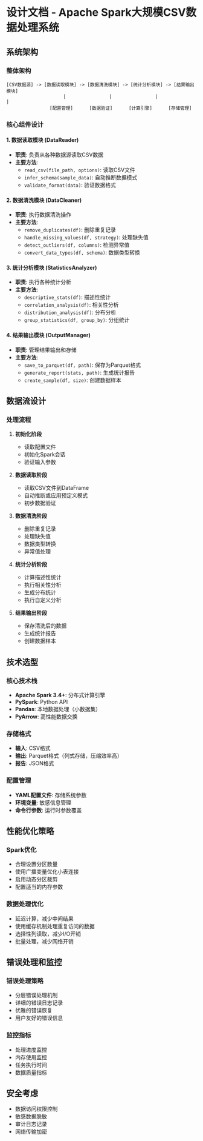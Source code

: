 # 设计文档 - Apache Spark大规模CSV数据处理系统

## 系统架构

### 整体架构
```
[CSV数据源] -> [数据读取模块] -> [数据清洗模块] -> [统计分析模块] -> [结果输出模块]
                     |                |                |                |
                [配置管理]      [数据验证]      [计算引擎]      [存储管理]
```

### 核心组件设计

#### 1. 数据读取模块 (DataReader)
- **职责**: 负责从各种数据源读取CSV数据
- **主要方法**:
  - `read_csv(file_path, options)`: 读取CSV文件
  - `infer_schema(sample_data)`: 自动推断数据模式
  - `validate_format(data)`: 验证数据格式

#### 2. 数据清洗模块 (DataCleaner)
- **职责**: 执行数据清洗操作
- **主要方法**:
  - `remove_duplicates(df)`: 删除重复记录
  - `handle_missing_values(df, strategy)`: 处理缺失值
  - `detect_outliers(df, columns)`: 检测异常值
  - `convert_data_types(df, schema)`: 数据类型转换

#### 3. 统计分析模块 (StatisticsAnalyzer)
- **职责**: 执行各种统计分析
- **主要方法**:
  - `descriptive_stats(df)`: 描述性统计
  - `correlation_analysis(df)`: 相关性分析
  - `distribution_analysis(df)`: 分布分析
  - `group_statistics(df, group_by)`: 分组统计

#### 4. 结果输出模块 (OutputManager)
- **职责**: 管理结果输出和存储
- **主要方法**:
  - `save_to_parquet(df, path)`: 保存为Parquet格式
  - `generate_report(stats, path)`: 生成统计报告
  - `create_sample(df, size)`: 创建数据样本

## 数据流设计

### 处理流程
1. **初始化阶段**
   - 读取配置文件
   - 初始化Spark会话
   - 验证输入参数

2. **数据读取阶段**
   - 读取CSV文件到DataFrame
   - 自动推断或应用预定义模式
   - 初步数据验证

3. **数据清洗阶段**
   - 删除重复记录
   - 处理缺失值
   - 数据类型转换
   - 异常值处理

4. **统计分析阶段**
   - 计算描述性统计
   - 执行相关性分析
   - 生成分布统计
   - 执行自定义分析

5. **结果输出阶段**
   - 保存清洗后的数据
   - 生成统计报告
   - 创建数据样本

## 技术选型

### 核心技术栈
- **Apache Spark 3.4+**: 分布式计算引擎
- **PySpark**: Python API
- **Pandas**: 本地数据处理（小数据集）
- **PyArrow**: 高性能数据交换

### 存储格式
- **输入**: CSV格式
- **输出**: Parquet格式（列式存储，压缩效率高）
- **报告**: JSON格式

### 配置管理
- **YAML配置文件**: 存储系统参数
- **环境变量**: 敏感信息管理
- **命令行参数**: 运行时参数覆盖

## 性能优化策略

### Spark优化
- 合理设置分区数量
- 使用广播变量优化小表连接
- 启用动态分区裁剪
- 配置适当的内存参数

### 数据处理优化
- 延迟计算，减少中间结果
- 使用缓存机制处理重复访问的数据
- 选择性列读取，减少I/O开销
- 批量处理，减少网络开销

## 错误处理和监控

### 错误处理策略
- 分层错误处理机制
- 详细的错误日志记录
- 优雅的错误恢复
- 用户友好的错误信息

### 监控指标
- 处理进度监控
- 内存使用监控
- 任务执行时间
- 数据质量指标

## 安全考虑
- 数据访问权限控制
- 敏感数据脱敏
- 审计日志记录
- 网络传输加密
